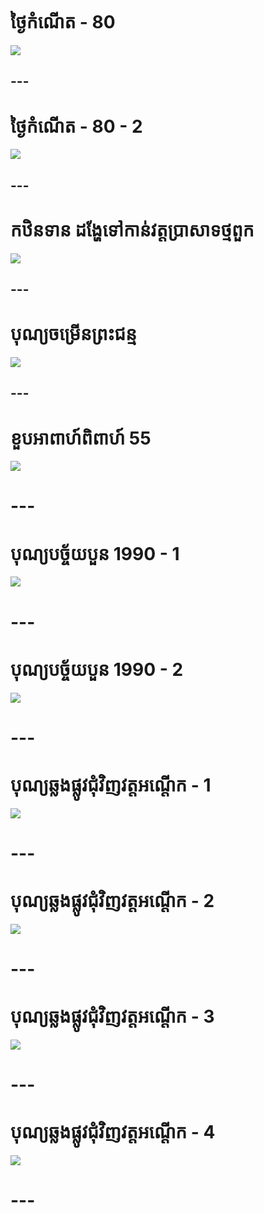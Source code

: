 # ថ្ងៃកំណើត - 80
[![](http://img.youtube.com/vi/itCi17q3oic/0.jpg)](http://www.youtube.com/watch?v=itCi17q3oic "Birthday - Part 1")
## ---

# ថ្ងៃកំណើត - 80 - 2
[![](http://img.youtube.com/vi/pu3fvGY3GmU/0.jpg)](http://www.youtube.com/watch?v=pu3fvGY3GmU "ថ្ងៃកំណើត - 80 - 2")
## ---

# កឋិនទាន ដង្ហែទៅកាន់វត្តប្រាសាទថ្មពួក
[![](http://img.youtube.com/vi/x52QaVrteMw/0.jpg)](http://www.youtube.com/watch?v=x52QaVrteMw "កឋិនទាន ដង្ហែទៅកាន់វត្តប្រាសាទថ្មពួក")
## ---

# បុណ្យចម្រើនព្រះជន្ម
[![](http://img.youtube.com/vi/8LWS6cNtHUE/0.jpg)](http://www.youtube.com/watch?v=8LWS6cNtHUE "បុណ្យចម្រើនព្រះជន្ម")
## ---

# ខួបអាពាហ៍ពិពាហ៍ 55
[![](http://img.youtube.com/vi/sxU5inFqL3Q/0.jpg)](http://www.youtube.com/watch?v=sxU5inFqL3Q "ខួបអាពាហ៍ពិពាហ៍ 55")
# ---

# បុណ្យបច្ច័យបួន 1990 - 1
[![](http://img.youtube.com/vi/NZNbuZUqrag/0.jpg)](http://www.youtube.com/watch?v=NZNbuZUqrag)
# ---

# បុណ្យបច្ច័យបួន 1990 - 2
[![](http://img.youtube.com/vi/B1pneaN64Ig/0.jpg)](http://www.youtube.com/watch?v=B1pneaN64Ig "")
# ---

# បុណ្យឆ្លងផ្លូវជុំវិញវត្តអណ្ដើក - 1
[![](http://img.youtube.com/vi/3e4G7jWDK8M/0.jpg)](http://www.youtube.com/watch?v=3e4G7jWDK8M "")
# ---

# បុណ្យឆ្លងផ្លូវជុំវិញវត្តអណ្ដើក - 2
[![](http://img.youtube.com/vi/l6SP8bQEdiY/0.jpg)](http://www.youtube.com/watch?v=l6SP8bQEdiY "")
# ---

# បុណ្យឆ្លងផ្លូវជុំវិញវត្តអណ្ដើក - 3
[![](http://img.youtube.com/vi/rG47hlcXLIg/0.jpg)](http://www.youtube.com/watch?v=rG47hlcXLIg "")
# ---

# បុណ្យឆ្លងផ្លូវជុំវិញវត្តអណ្ដើក - 4
[![](http://img.youtube.com/vi/-MIUQvidCvY/0.jpg)](http://www.youtube.com/watch?v=-MIUQvidCvY "")
# ---
